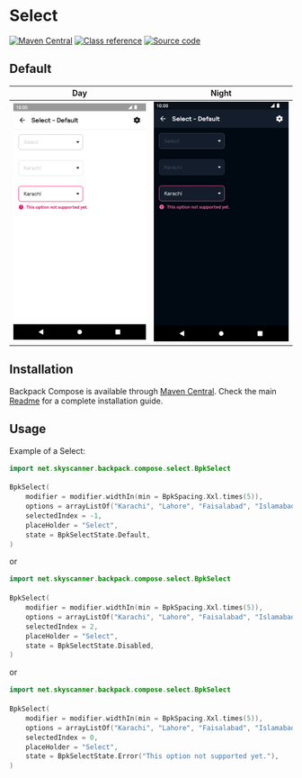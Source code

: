 # Select

[![Maven Central](https://img.shields.io/maven-central/v/net.skyscanner.backpack/backpack-compose)](https://search.maven.org/artifact/net.skyscanner.backpack/backpack-compose)
[![Class reference](https://img.shields.io/badge/Class%20reference-Android-blue)](https://backpack.github.io/android/backpack-compose/net.skyscanner.backpack.compose.select)
[![Source code](https://img.shields.io/badge/Source%20code-GitHub-lightgrey)](https://github.com/Skyscanner/backpack-android/tree/main/backpack-compose/src/main/kotlin/net/skyscanner/backpack/compose/select)

## Default

| Day | Night |
| --- | --- |
| <img src="https://raw.githubusercontent.com/Skyscanner/backpack-android/main/docs/compose/Select/screenshots/default.png" alt="Select component" width="375" /> | <img src="https://raw.githubusercontent.com/Skyscanner/backpack-android/main/docs/compose/Select/screenshots/default_dm.png" alt="Select component - dark mode" width="375" /> |

## Installation

Backpack Compose is available through [Maven Central](https://search.maven.org/artifact/net.skyscanner.backpack/backpack-compose). Check the main [Readme](https://github.com/skyscanner/backpack-android#installation) for a complete installation guide.

## Usage

Example of a Select:

```Kotlin
import net.skyscanner.backpack.compose.select.BpkSelect

BpkSelect(
    modifier = modifier.widthIn(min = BpkSpacing.Xxl.times(5)),
    options = arrayListOf("Karachi", "Lahore", "Faisalabad", "Islamabad", "Quetta", "Peshawar", "Menu item", "Menu item"),
    selectedIndex = -1,
    placeHolder = "Select",
    state = BpkSelectState.Default,
)
```
or

```Kotlin
import net.skyscanner.backpack.compose.select.BpkSelect

BpkSelect(
    modifier = modifier.widthIn(min = BpkSpacing.Xxl.times(5)),
    options = arrayListOf("Karachi", "Lahore", "Faisalabad", "Islamabad", "Quetta", "Peshawar", "Menu item", "Menu item"),
    selectedIndex = 2,
    placeHolder = "Select",
    state = BpkSelectState.Disabled,
)
```
or

```Kotlin
import net.skyscanner.backpack.compose.select.BpkSelect

BpkSelect(
    modifier = modifier.widthIn(min = BpkSpacing.Xxl.times(5)),
    options = arrayListOf("Karachi", "Lahore", "Faisalabad", "Islamabad", "Quetta", "Peshawar", "Menu item", "Menu item"),
    selectedIndex = 0,
    placeHolder = "Select",
    state = BpkSelectState.Error("This option not supported yet."),
)
```
